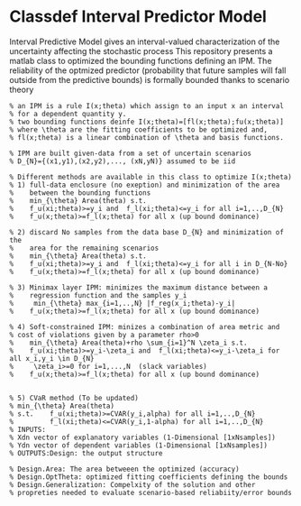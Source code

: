 #  Classdef Interval Predictor Model

Interval Predictive Model gives an interval-valued characterization of the uncertainty affecting the stochastic process
This repository presents a matlab class to optimized the bounding functions defining an IPM.
The reliability of the optmized predictor (probability that future samples will fall outside from the predictive bounds) is formally bounded thanks to scenario theory



    % an IPM is a rule I(x;theta) which assign to an input x an interval
    % for a dependent quantity y.
    % two bounding functions deinfe I(x;theta)=[fl(x;theta);fu(x;theta)]
    % where \theta are the fitting coefficients to be optimized and,
    % fl(x;theta) is a linear combination of \theta and basis functions.
    
    % IPM are built given-data from a set of uncertain scenarios
    % D_{N}={(x1,y1),(x2,y2),..., (xN,yN)} assumed to be iid
    
    % Different methods are available in this class to optimize I(x;theta)
    % 1) full-data enclosure (no exeption) and minimization of the area
    %    between the bounding functions
    %    min_{\theta} Area(theta) s.t.
    %    f_u(xi;theta)>=y_i and  f_l(xi;theta)<=y_i for all i=1,..,D_{N}
    %    f_u(x;theta)>=f_l(x;theta) for all x (up bound dominance)
    
    % 2) discard No samples from the data base D_{N} and minimization of the
    %    area for the remaining scenarios
    %    min_{\theta} Area(theta) s.t.
    %    f_u(xi;theta)>=y_i and  f_l(xi;theta)<=y_i for all i in D_{N-No}
    %    f_u(x;theta)>=f_l(x;theta) for all x (up bound dominance)
    
    % 3) Minimax layer IPM: minimizes the maximum distance between a
    %    regression function and the samples y_i
    %     min_{\theta} max_{i=1,..,N} |f_reg(x_i;theta)-y_i|
    %    f_u(x;theta)>=f_l(x;theta) for all x (up bound dominance)
    
    % 4) Soft-constrained IPM: minizes a combination of area metric and
    % cost of violations given by a parameter rho>0
    %    min_{\theta} Area(theta)+rho \sum_{i=1}^N \zeta_i s.t.
    %    f_u(xi;theta)>=y_i-\zeta_i and  f_l(xi;theta)<=y_i-\zeta_i for all x_i,y_i \in D_{N}
    %     \zeta_i>=0 for i=1,...,N  (slack variables)
    %    f_u(x;theta)>=f_l(x;theta) for all x (up bound dominance)
    
    
    % 5) CVaR method (To be updated)
    % min_{\theta} Area(theta)
    % s.t.    f_u(xi;theta)>=CVAR(y_i,alpha) for all i=1,..,D_{N}
    %         f_l(xi;theta)<=CVAR(y_i,1-alpha) for all i=1,..,D_{N}
    % INPUTS:
    % Xdn vector of explanatory variables (1-Dimensional [1xNsamples])
    % Ydn vector of dependent variables (1-Dimensional [1xNsamples])
    % OUTPUTS:Design: the output structure
    
    % Design.Area: The area betweeen the optimized (accuracy)
    % Design.OptTheta: optimized fitting coefficients defining the bounds
    % Design.Generalization: Compelxity of the solution and other
    % propreties needed to evaluate scenario-based reliabiity/error bounds
